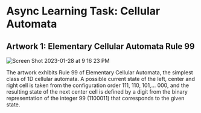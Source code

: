 # Async Learning Task: Cellular Automata

## Artwork 1: Elementary Cellular Automata Rule 99

![Screen Shot 2023-01-28 at 9 16 23 PM](https://user-images.githubusercontent.com/88019519/215270326-e0840d99-e60f-48c9-8851-276c311c9562.png)

The artwork exhibits Rule 99 of Elementary Cellular Automata, the simplest class of 1D cellular automata. A possible current state of the left, center and right cell is taken from the configuration order 111, 110, 101,... 000, and the resulting state of the next center cell is defined by a digit from the binary representation of the integer 99 (1100011) that corresponds to the given state.
